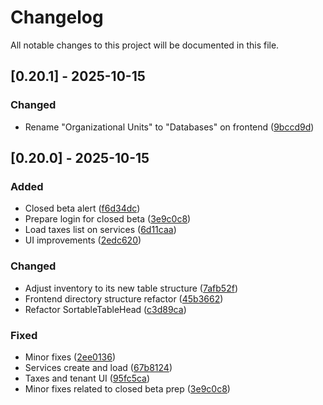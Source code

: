 # Changelog

All notable changes to this project will be documented in this file.

## [0.20.1] - 2025-10-15

### Changed
- Rename "Organizational Units" to "Databases" on frontend ([9bccd9d](https://github.com/kovacsdavid/obvia/commit/9bccd9d57c342d5007b50704a3220f279ce747af))

## [0.20.0] - 2025-10-15

### Added
- Closed beta alert ([f6d34dc](https://github.com/kovacsdavid/obvia/commit/f6d34dc6a5a16280718f88b7aab8f930498189cd))
- Prepare login for closed beta ([3e9c0c8](https://github.com/kovacsdavid/obvia/commit/3e9c0c8b9568431eb562a971ddff0d77040da921))
- Load taxes list on services ([6d11caa](https://github.com/kovacsdavid/obvia/commit/6d11caa9a1f1c8a6a18423e068a1b2d10f73fd10))
- UI improvements ([2edc620](https://github.com/kovacsdavid/obvia/commit/2edc6205fda311f239291aac66ac691624e16cea))

### Changed
- Adjust inventory to its new table structure ([7afb52f](https://github.com/kovacsdavid/obvia/commit/7afb52fd075dd5bd03b8ff1a5740c3c942b1539f))
- Frontend directory structure refactor ([45b3662](https://github.com/kovacsdavid/obvia/commit/45b36629a94dd82dd00fe86363150673ab3d1b75))
- Refactor SortableTableHead ([c3d89ca](https://github.com/kovacsdavid/obvia/commit/c3d89ca2bccfe6288f44d160735d2f9bfcff1ef5))

### Fixed
- Minor fixes ([2ee0136](https://github.com/kovacsdavid/obvia/commit/2ee0136398d9de09a26b9421c31c51a1ff03ff77))
- Services create and load ([67b8124](https://github.com/kovacsdavid/obvia/commit/67b8124f046a854ec516696385568cb2f99e6896))
- Taxes and tenant UI ([95fc5ca](https://github.com/kovacsdavid/obvia/commit/95fc5cac795085c28d02d605446f71948fb4b114))
- Minor fixes related to closed beta prep ([3e9c0c8](https://github.com/kovacsdavid/obvia/commit/3e9c0c8b9568431eb562a971ddff0d77040da921))

